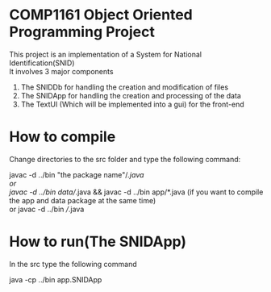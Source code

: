 # COMP1161 Object Oriented Programming Project
This project is an implementation of a System for National Identification(SNID)  
It involves 3 major components  

1. The SNIDDb for handling the creation and modification of files  
2. The SNIDApp for handling the creation and processing of the data
3. The TextUI (Which will be implemented into a gui) for the front-end  

# How to compile
Change directories to the src folder and type the following command:    

javac -d ../bin "the package name"/*.java    
or  
javac -d ../bin data/*.java && javac -d ../bin app/*.java (if you want to compile the app and data package at the same time)  
or
javac -d ../bin */*.java

# How to run(The SNIDApp)
In the src type the following command  

java -cp ../bin app.SNIDApp
